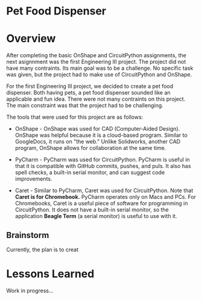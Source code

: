 # Pet Food Dispenser

# Overview
After completing the basic OnShape and CircuitPython assignments, the next asignnment was the first Engineering III project. The project did not have many contraints. Its main goal was to be a challenge. No specific task was given, but the project had to make use of CircuitPython and OnShape.

For the first Engineering III project, we decided to create a pet food dispenser. Both having pets, a pet food dispenser sounded like an applicable and fun idea. There were not many contraints on this project. The main constraint was that the project had to be challenging.

The tools that were used for this project are as follows:

* OnShape - OnShape was used for CAD (Computer-Aided Design). OnShape was helpful because it is a cloud-based program. Similar to GoogleDocs, it runs on "the web." Unlike Solidworks, another CAD program, OnShape allows for collaboration at the same time.

* PyCharm - PyCharm was used for CircuitPython. PyCharm is useful in that it is compatible with GitHub commits, pushes, and puls. It also has spell checks, a built-in serial monitor, and can suggest code improvements.

* Caret - Similar to PyCharm, Caret was used for CircuitPython. Note that **Caret is for Chromebook.** PyCharm operates only on Macs and PCs. For Chromebooks, Caret is a useful piece of software for programming in CircuitPython. It does not have a built-in serial monitor, so the application **Beagle Term** (a serial monitor) is useful to use with it.

## Brainstorm
Currently, the plan is to creat

# Lessons Learned
Work in progress...

